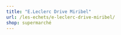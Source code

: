 ```yaml
---
title: "E.Leclerc Drive Miribel"
url: /les-echets/e-leclerc-drive-miribel/
shop: supermarché
---
```

